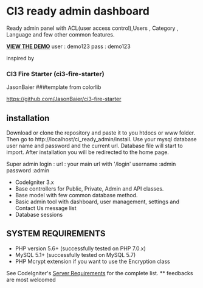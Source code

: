 # CI3 ready admin dashboard 
Ready admin panel with ACL(user access control),Users , Category , Language and few other common features.

**[VIEW THE DEMO](http://mdakhlasuddin.com/demo/ci-ready-admin)**
user : demo123
pass : demo123


inspired by 
### CI3 Fire Starter (ci3-fire-starter)
JasonBaier
###template from colorlib

https://github.com/JasonBaier/ci3-fire-starter

## installation

Download or clone the repository and paste it to you htdocs or www folder. Then go to http://localhost/ci_ready_admin/install.
Use your mysql database user name and password and the current url. Database file will start to import. After installation you 
will be redirected to the home page.

Super  admin login :
url : your main url with '/login'
username :admin
password :admin

* CodeIgniter 3.x
* Base controllers for Public, Private, Admin and API classes.
* Base model with few common database method.
* Basic admin tool with dashboard, user management, settings and Contact Us message list
* Database sessions

<a name="system-requirements"></a>
## SYSTEM REQUIREMENTS

* PHP version 5.6+ (successfully tested on PHP 7.0.x)
* MySQL 5.1+ (successfully tested on MySQL 5.7)
* PHP Mcrypt extension if you want to use the Encryption class

See CodeIgniter's [Server Requirements](https://codeigniter.com/user_guide/general/requirements.html)
for the complete list.
** feedbacks are most welcomed
